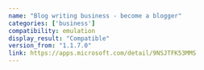 ```yaml
---
name: "Blog writing business - become a blogger"
categories: ['business']
compatibility: emulation
display_result: "Compatible"
version_from: "1.1.7.0"
link: https://apps.microsoft.com/detail/9NSJTFK53MMS
---
```

